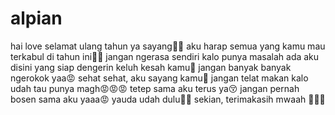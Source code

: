 # alpian
hai love
selamat ulang tahun ya sayang🍰🥳
aku harap semua yang kamu mau terkabul di tahun ini🤲🏻
jangan ngerasa sendiri kalo punya masalah
ada aku disini yang siap dengerin keluh kesah kamu🥰
jangan banyak banyak ngerokok yaa😡
sehat sehat, aku sayang kamu🥰
jangan telat makan kalo udah tau punya magh😡😡😡
tetep sama aku terus ya😚
jangan pernah bosen sama aku yaaa😡
yauda udah dulu🙏🏿
sekian, terimakasih mwaah 🤍🤍🤍
